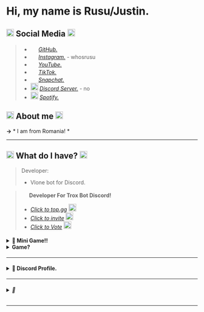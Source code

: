 # Hi, my name is Rusu/Justin.

## <img src='https://cdn.discordapp.com/emojis/959746311480049674.gif' width='20'> **Social Media** <img src='https://cdn.discordapp.com/emojis/959746311480049674.gif' width='20'>
> - <img src='https://media.discordapp.net/attachments/949934488866132057/965510136812695562/963332258159284224.png' width='17'> [*GitHub.*](https://github.com/RusuKing)
> - <img src='https://media.discordapp.net/attachments/750576652290883584/947566409993564220/bannerstory_instagram.gif' width='17'> [_*Instagram.*_](https://www.instagram.com/invites/contact/?i=idhy74ua3ne2&utm_content=6aq3ot3) - whosrusu
> - <img src='https://media.discordapp.net/attachments/965179998279438376/965180157210026015/901775783947808779.png' width='17'> [_*YouTube.*_](https://youtube.com/c/iustininfinity)
> - <img src='https://media.discordapp.net/attachments/965179998279438376/965181246672076830/889529924954763375.png' width='17'> [_*TikTok.*_](https://www.tiktok.com/@whosrusu)
> - <img src='https://media.discordapp.net/attachments/965179998279438376/965231173435523112/946103662034452520.png' width='17'> [_*Snapchat.*_](https://www.snapchat.com/add/rusu.iustin?share_id=1Xaq3lXTelg&locale=ro-RO)
> - <img src='https://media.discordapp.net/attachments/949934488866132057/965505923948904498/950466776028815401.png' width='20'> [_*Discord Server.*_](https://discord.gg/mPRaEqs5U4) - no
> - <img src='https://media.discordapp.net/attachments/949934488866132057/965505418191310848/961432713808724019.png' width='20'> [_*Spotify.*_](https://open.spotify.com/user/x7v2f5nic2f7w9gkk9a3cdx5o?si=flLJheCYTwyJqPb1qZLpqg&utm_source=copy-link)

## <img src='https://cdn.discordapp.com/emojis/796813224858878063.gif' width='20'> About me <img src='https://cdn.discordapp.com/emojis/796813224858878063.gif' width='20'>

**->** * I am from Romania! *

***
## <img src='https://media.discordapp.net/attachments/949934488866132057/965510136607162418/963564725008998440.gif' width='20'> What do I have? <img src ='https://media.discordapp.net/attachments/949934488866132057/965510136607162418/963564725008998440.gif' width='20'>
> Developer:
> - Vlone bot for Discord.

> __**<img src='https://cdn.discordapp.com/emojis/818235959023108136.png' width='17'> Developer For Trox Bot Discord!**__ <img src='https://cdn.discordapp.com/emojis/818235959023108136.png' width='17'>
>
> - [*Click to top.gg*](https://top.gg/bot/775399300053729340) <img src='https://cdn.discordapp.com/emojis/818221249490190366.gif' width='20'>
> - [*Click to invite*](https://top.gg/bot/775399300053729340/invite) <img src='https://cdn.discordapp.com/emojis/818221249490190366.gif' width='20'>
> - [*Click to Vote*](https://top.gg/bot/775399300053729340/vote) <img src='https://cdn.discordapp.com/emojis/818221249490190366.gif' width='20'>
#### <details> <summary>👀 Mini Game!!</summary> <!--START_SECTION:activity--> 👇 <!--END_SECTION:activity--> </details> <details> <summary> Game? </summary> 👆

***

#### <details> <summary> 👀 Discord Profile. </summary> <!--START_SECTION:activity--> <img align="center" src="https://discord.c99.nl/widget/theme-2/631760251791736852.png"/>


***

###### <details> <summary> 👋 </summary> <!--START_SECTION:activity--> *_©️ I created this description RusuKing! ©️_*

***
